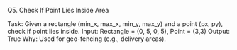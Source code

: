 Q5. Check If Point Lies Inside Area

Task: Given a rectangle (min_x, max_x, min_y, max_y) and a point (px, py), check if point lies inside.
Input: Rectangle = (0, 5, 0, 5), Point = (3,3)
Output: True
Why: Used for geo-fencing (e.g., delivery areas).